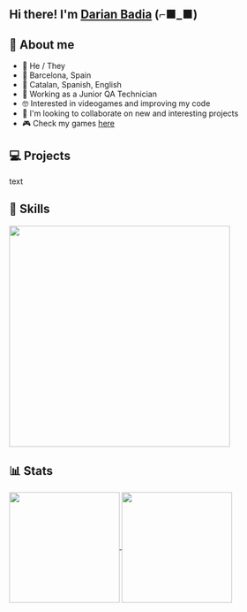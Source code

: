 ## Hi there! I'm <a href="https://www.linkedin.com/in/badia-noguero/">Darian Badia</a> (⌐■_■)

## 👀 About me
- 🌈 He / They
- 📌 Barcelona, Spain
- 💬 Catalan, Spanish, English
- 💼 Working as a Junior QA Technician
- 🤓 Interested in videogames and improving my code
- 🌱 I'm looking to collaborate on new and interesting projects
- 🎮 Check my games <a href="https://daro-dev.itch.io/">here</a>


## 💻 Projects
<p>
  text
</p>


## 🚀 Skills
<p>
  <img src = "https://i.pinimg.com/originals/8b/35/fe/8b35fef55fba1a201c9c7a11d3ec3d64.gif" width="400"/>
</p>


## 📊 Stats
<a href="https://github.com/BadiaNogueroDev/github-readme-stats">
  <img height=200 align="center" src="https://github-readme-stats.vercel.app/api?username=BadiaNogueroDev&theme=tokyonight" />
</a>
<a href="https://github.com/BadiaNogueroDev/convoychat">
  <img height=200 align="center" src="https://github-readme-stats.vercel.app/api/top-langs?username=BadiaNogueroDev&theme=tokyonight&layout=compact&langs_count=8&card_width=320" />
</a>
